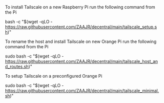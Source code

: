 To install Tailscale on a new Raspberry Pi run the following command from the Pi

bash -c "$(wget -qLO - https://raw.githubusercontent.com/ZAAJR/decentral/main/tailscale_setup.sh)"

To rename the host and install Tailscale on new Orange Pi run the following command from the Pi

sudo bash -c "$(wget -qLO - https://raw.githubusercontent.com/ZAAJR/decentral/main/tailscale_host_and_routes.sh)"


To setup Tailscale on a preconfigured Orange Pi

sudo bash -c "$(wget -qLO - https://raw.githubusercontent.com/ZAAJR/decentral/main/tailscale_minimal.sh)"

